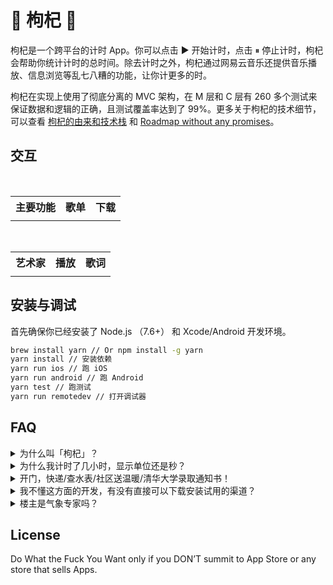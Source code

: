 # 🐸 枸杞 🐸
枸杞是一个跨平台的计时 App。你可以点击 ▶️ 开始计时，点击 ⏸ 停止计时，枸杞会帮助你统计计时的总时间。除去计时之外，枸杞通过网易云音乐还提供音乐播放、信息浏览等乱七八糟的功能，让你计更多的时。

枸杞在实现上使用了彻底分离的 MVC 架构，在 M 层和 C 层有 260 多个测试来保证数据和逻辑的正确，且测试覆盖率达到了 99%。更多关于枸杞的技术细节，可以查看 [枸杞的由来和技术栈](https://github.com/yuche/gouqi/issues/1) 和 [Roadmap without any promises](https://github.com/yuche/gouqi/issues/2)。

## 交互

<table>
  <tr>
    <th>主要功能</th>
    <th>歌单</th>
    <th>下载</th>
  </tr>
  <tr>
<td>
<a href="https://ooo.0o0.ooo/2017/06/08/5938c0d26bb00.gif"><img src="https://ooo.0o0.ooo/2017/06/08/5938c0d26bb00.gif" alt=""></a>
</td>
<td>
  <a href="https://ooo.0o0.ooo/2017/06/08/5938c0de05c00.gif"><img src="https://ooo.0o0.ooo/2017/06/08/5938c0de05c00.gif" alt=""></a>
</td>
<td>
  <a href="https://ooo.0o0.ooo/2017/06/08/5938c0dd8c706.gif"><img src="https://ooo.0o0.ooo/2017/06/08/5938c0dd8c706.gif" alt=""></a> </td>
  </tr>
</table>

<table>
  <tr>
    <th>艺术家</th>
    <th>播放</th>
    <th>歌词</th>
  </tr>
  <tr>
<td>
<a href="https://ooo.0o0.ooo/2017/06/08/5938c0dbcec2f.gif"><img src="https://ooo.0o0.ooo/2017/06/08/5938c0dbcec2f.gif" alt=""></a>
</td>
<td>
  <a href="https://ooo.0o0.ooo/2017/06/08/5938c0dc21160.gif"><img src="https://ooo.0o0.ooo/2017/06/08/5938c0dc21160.gif" alt=""></a>
</td>
<td>
  <a href="https://ooo.0o0.ooo/2017/06/08/5938c0d5139f9.gif"><img src="https://ooo.0o0.ooo/2017/06/08/5938c0d5139f9.gif" alt=""></a> </td>
  </tr>
</table>


## 安装与调试
首先确保你已经安装了 Node.js （7.6+） 和 Xcode/Android 开发环境。

```bash
brew install yarn // Or npm install -g yarn
yarn install // 安装依赖
yarn run ios // 跑 iOS
yarn run android // 跑 Android
yarn test // 跑测试
yarn run remotedev // 打开调试器
```

## FAQ
<details>
  <summary>为什么叫「枸杞」？</summary>

因为我打飞机太多了，需要多吃点枸杞补补身子。

</details>

<details>
  <summary>为什么我计时了几小时，显示单位还是秒？</summary>

这是某种神秘力量导致的 bug，我修复不了。

</details>

<details>
  <summary>开门，快递/查水表/社区送温暖/清华大学录取通知书！</summary>

没有网购，家里长期停水没有水表，天气太热了不需要社区送温暖，考不上清华没有录取通知书。

</details>

<details>
  <summary>我不懂这方面的开发，有没有直接可以下载安装试用的渠道？</summary>

没有，你得自己编译。如果我提供了这个渠道就会有 bad guys 发律师信给我。

</details>

<details>
  <summary>楼主是气象专家吗？</summary>

不是，我对天气预报没有任何研究。

</details>

## License
Do What the Fuck You Want only if you DON’T  summit to App Store or any store that sells  Apps.
